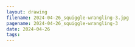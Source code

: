```yaml
---
layout: drawing
filename: 2024-04-26_squiggle-wrangling-3.jpg
pagename: 2024-04-26_squiggle-wrangling-3
date: 2024-04-26
tags:
---
```

